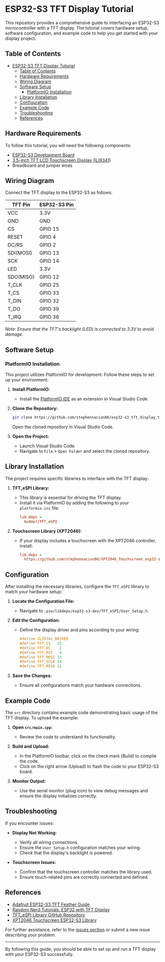 # ESP32-S3 TFT Display Tutorial

This repository provides a comprehensive guide to interfacing an ESP32-S3 microcontroller with a TFT display. The tutorial covers hardware setup, software configuration, and example code to help you get started with your display project.

## Table of Contents

- [ESP32-S3 TFT Display Tutorial](#esp32-s3-tft-display-tutorial)
  - [Table of Contents](#table-of-contents)
  - [Hardware Requirements](#hardware-requirements)
  - [Wiring Diagram](#wiring-diagram)
  - [Software Setup](#software-setup)
    - [PlatformIO Installation](#platformio-installation)
  - [Library Installation](#library-installation)
  - [Configuration](#configuration)
  - [Example Code](#example-code)
  - [Troubleshooting](#troubleshooting)
  - [References](#references)

## Hardware Requirements

To follow this tutorial, you will need the following components:

- [ESP32-S3 Development Board](https://www.adafruit.com/product/5328)
- [3.5-inch TFT LCD Touchscreen Display (ILI9341)](https://www.adafruit.com/product/1770)
- Breadboard and jumper wires

## Wiring Diagram

Connect the TFT display to the ESP32-S3 as follows:

| TFT Pin | ESP32-S3 Pin |
|---------|--------------|
| VCC     | 3.3V         |
| GND     | GND          |
| CS      | GPIO 15      |
| RESET   | GPIO 4       |
| DC/RS   | GPIO 2       |
| SDI(MOSI)| GPIO 13     |
| SCK     | GPIO 14      |
| LED     | 3.3V         |
| SDO(MISO)| GPIO 12     |
| T_CLK   | GPIO 25      |
| T_CS    | GPIO 33      |
| T_DIN   | GPIO 32      |
| T_DO    | GPIO 39      |
| T_IRQ   | GPIO 36      |

*Note: Ensure that the TFT's backlight (LED) is connected to 3.3V to avoid damage.*

## Software Setup

### PlatformIO Installation

This project utilizes PlatformIO for development. Follow these steps to set up your environment:

1. **Install PlatformIO:**
   - Install the [PlatformIO IDE](https://platformio.org/install) as an extension in Visual Studio Code.

2. **Clone the Repository:**
   ```bash
   git clone https://github.com/stephennacion06/esp32-s3_tft_display_tutorial.git
   ```
   Open the cloned repository in Visual Studio Code.

3. **Open the Project:**
   - Launch Visual Studio Code.
   - Navigate to `File` > `Open Folder` and select the cloned repository.

## Library Installation

The project requires specific libraries to interface with the TFT display:

1. **TFT_eSPI Library:**
   - This library is essential for driving the TFT display.
   - Install it via PlatformIO by adding the following to your `platformio.ini` file:
     ```ini
     lib_deps =
       bodmer/TFT_eSPI
     ```

2. **Touchscreen Library (XPT2046):**
   - If your display includes a touchscreen with the XPT2046 controller, install:
     ```ini
     lib_deps =
       https://github.com/stephennacion06/XPT2046_Touchscreen_esp32-s3.git
     ```

## Configuration

After installing the necessary libraries, configure the `TFT_eSPI` library to match your hardware setup:

1. **Locate the Configuration File:**
   - Navigate to `.pio/libdeps/esp32-s3-dev/TFT_eSPI/User_Setup.h`.

2. **Edit the Configuration:**
   - Define the display driver and pins according to your wiring:
     ```c
     #define ILI9341_DRIVER
     #define TFT_CS   15
     #define TFT_DC    2
     #define TFT_RST   4
     #define TFT_MOSI 13
     #define TFT_SCLK 14
     #define TFT_MISO 12
     ```

3. **Save the Changes:**
   - Ensure all configurations match your hardware connections.

## Example Code

The `src` directory contains example code demonstrating basic usage of the TFT display. To upload the example:

1. **Open `src/main.cpp`:**
   - Review the code to understand its functionality.

2. **Build and Upload:**
   - In the PlatformIO toolbar, click on the check mark (Build) to compile the code.
   - Click on the right arrow (Upload) to flash the code to your ESP32-S3 board.

3. **Monitor Output:**
   - Use the serial monitor (plug icon) to view debug messages and ensure the display initializes correctly.

## Troubleshooting

If you encounter issues:

- **Display Not Working:**
  - Verify all wiring connections.
  - Ensure the `User_Setup.h` configuration matches your wiring.
  - Check that the display's backlight is powered.

- **Touchscreen Issues:**
  - Confirm that the touchscreen controller matches the library used.
  - Ensure touch-related pins are correctly connected and defined.

## References

- [Adafruit ESP32-S3 TFT Feather Guide](https://learn.adafruit.com/adafruit-esp32-s3-tft-feather)
- [Random Nerd Tutorials: ESP32 with TFT Display](https://randomnerdtutorials.com/esp32-tft-touchscreen-display-2-8-ili9341-arduino/)
- [TFT_eSPI Library GitHub Repository](https://github.com/Bodmer/TFT_eSPI)
- [XPT2046 Touchscreen ESP32-S3 Library](https://github.com/stephennacion06/XPT2046_Touchscreen_esp32-s3)

For further assistance, refer to the [issues section](https://github.com/stephennacion06/esp32-s3_tft_display_tutorial/issues) or submit a new issue describing your problem.

---

By following this guide, you should be able to set up and run a TFT display with your ESP32-S3 successfully.